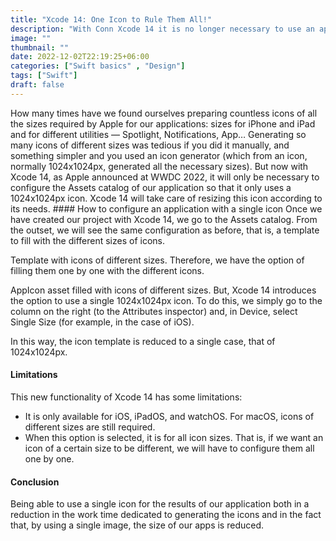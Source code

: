 ```yaml
---
title: "Xcode 14: One Icon to Rule Them All!"
description: "With Conn Xcode 14 it is no longer necessary to use an application icon for each of the required sizes (depending on where the icon is to be displayed), only one is required. Let's see how to do it."
image: ""
thumbnail: ""
date: 2022-12-02T22:19:25+06:00
categories: ["Swift basics" , "Design"]
tags: ["Swift"]
draft: false
---
```

How many times have we found ourselves preparing countless icons of all the sizes required by Apple for our applications: sizes for iPhone and iPad and for different utilities — Spotlight, Notifications, App…
Generating so many icons of different sizes was tedious if you did it manually, and something simpler and you used an icon generator (which from an icon, normally 1024x1024px, generated all the necessary sizes).
But now with Xcode 14, as Apple announced at WWDC 2022, it will only be necessary to configure the Assets catalog of our application so that it only uses a 1024x1024px icon. Xcode 14 will take care of resizing this icon according to its needs.
#### How to configure an application with a single icon
Once we have created our project with Xcode 14, we go to the Assets catalog. From the outset, we will see the same configuration as before, that is, a template to fill with the different sizes of icons.

Template with icons of different sizes.
Therefore, we have the option of filling them one by one with the different icons.

AppIcon asset filled with icons of different sizes.
But, Xcode 14 introduces the option to use a single 1024x1024px icon. To do this, we simply go to the column on the right (to the Attributes inspector) and, in Device, select Single Size (for example, in the case of iOS).

In this way, the icon template is reduced to a single case, that of 1024x1024px.

#### Limitations
This new functionality of Xcode 14 has some limitations:
* It is only available for iOS, iPadOS, and watchOS. For macOS, icons of different sizes are still required.
* When this option is selected, it is for all icon sizes. That is, if we want an icon of a certain size to be different, we will have to configure them all one by one.
#### Conclusion
Being able to use a single icon for the results of our application both in a reduction in the work time dedicated to generating the icons and in the fact that, by using a single image, the size of our apps is reduced.